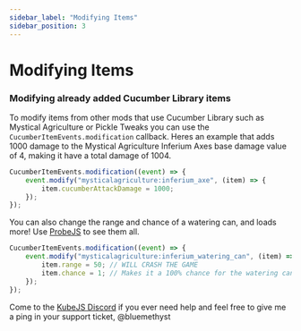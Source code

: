 ```yaml
---
sidebar_label: "Modifying Items"
sidebar_position: 3
---
```


# Modifying Items

### Modifying already added Cucumber Library items

To modify items from other mods that use Cucumber Library such as Mystical Agriculture or Pickle Tweaks you can use the `CucumberItemEvents.modification` callback. Heres an example that adds 1000 damage to the Mystical Agriculture Inferium Axes base damage value of 4, making it have a total damage of 1004.

```js
CucumberItemEvents.modification((event) => {
    event.modify("mysticalagriculture:inferium_axe", (item) => {
        item.cucumberAttackDamage = 1000;
    });
});
```

You can also change the range and chance of a watering can, and loads more! Use [ProbeJS](https://www.curseforge.com/minecraft/mc-mods/probejs) to see them all.

```js
CucumberItemEvents.modification((event) => {
    event.modify("mysticalagriculture:inferium_watering_can", (item) => {
        item.range = 50; // WILL CRASH THE GAME
        item.chance = 1; // Makes it a 100% chance for the watering can to bonemeal crops
    });
});
```

Come to the [KubeJS Discord](https://discord.gg/lat) if you ever need help and feel free to give me a ping in your support ticket, @bluemethyst
